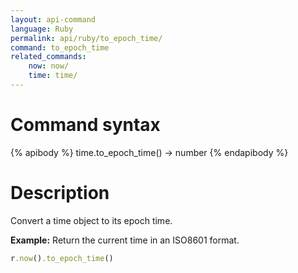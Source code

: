 ```yaml
---
layout: api-command 
language: Ruby
permalink: api/ruby/to_epoch_time/
command: to_epoch_time 
related_commands:
    now: now/
    time: time/
---
```


# Command syntax #

{% apibody %}
time.to_epoch_time() &rarr; number
{% endapibody %}

# Description #

Convert a time object to its epoch time.

__Example:__ Return the current time in an ISO8601 format.

```rb
r.now().to_epoch_time()
```
